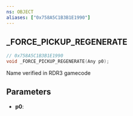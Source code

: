 ```yaml
---
ns: OBJECT
aliases: ["0x758A5C1B3B1E1990"]
---
```

## _FORCE_PICKUP_REGENERATE

```c
// 0x758A5C1B3B1E1990
void _FORCE_PICKUP_REGENERATE(Any p0);
```

Name verified in RDR3 gamecode

## Parameters
* **p0**: 


